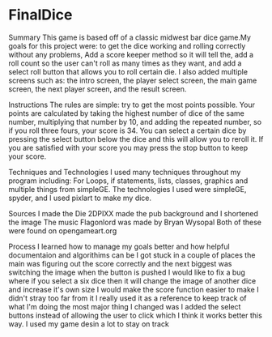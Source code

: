 # FinalDice
Summary
	This game is based off of a classic midwest bar dice game.My goals for this project were: to get the dice working and rolling correctly without any problems, Add a score keeper method so it will tell the, add a roll count so the user can't roll as many times as they want, and add a select roll button that allows you to roll certain die. I also added multiple screens such as: the intro screen, the player select screen, the main game screen, the next player screen, and the result screen.

Instructions
	 The rules are simple: try to get the most points possible. Your points are calculated by taking the highest number of dice of the same number, multiplying that number by 10, and adding the repeated number, so if you roll three fours, your score is 34. You can select a certain dice by pressing the select button below the dice and this will allow you to reroll it. If you are satisfied with your score you may press the stop button to keep your score.

Techniques and Technologies
	I used many techniques throughout my program including: For Loops, if statements, lists, classes, graphics and multiple things from simpleGE. The technologies I used were simpleGE, spyder, and I used pixlart to make my dice.

Sources 
	I made the Die 
	2DPIXX made the pub background and I shortened the image
	The music Flagonlord was made by Bryan Wysopal
	Both of these were found on opengameart.org

Process
	I learned how to manage my goals better and how helpful documentaion and algorithims can be
	I got stuck in a couple of places the main was figuring out the score correctly and the next biggest was switching the image when the button is pushed
	I would like to fix a bug where if you select a six dice then it will change the image of another dice and increase it's own size
	I would make the score function easier to make 
	I didn't stray too far from it I really used it as a reference to keep track of what I'm doing the most major thing I changed was I added the select buttons instead of allowing the user to click which I think it works better this way.
	I used my game desin a lot to stay on track


